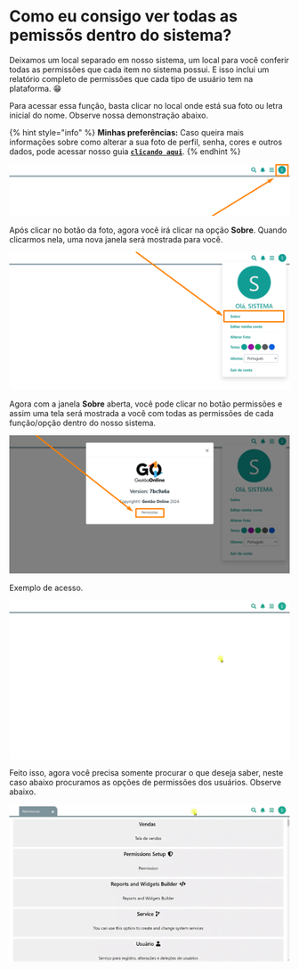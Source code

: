 # Como eu consigo ver todas as pemissõs dentro do sistema?

Deixamos um local separado em nosso sistema, um local para você conferir todas as permissões que cada item no sistema possui. E isso inclui um relatório completo de permissões que cada tipo de usuário tem na plataforma. 😁

Para acessar essa função, basta clicar no local onde está sua foto ou letra inicial do nome. Observe nossa demonstração abaixo.

{% hint style="info" %}
**Minhas preferências:** Caso queira mais informações sobre como alterar a sua foto de perfil, senha, cores e outros dados, pode acessar nosso guia [**`clicando aqui`**](/erp-v2/minhas_preferencias/README.md).
{% endhint %}

![](/erp-v2/assets/guia_utilizacao/guia_como_ver_permissoes_inicio_btn.png)

Após clicar no botão da foto, agora você irá clicar na opção **Sobre**. Quando clicarmos nela, uma nova janela será mostrada para você.

![](/erp-v2/assets/guia_utilizacao/guia_como_ver_permissoes_inicio_btn_sobre.png)

Agora com a janela **Sobre** aberta, você pode clicar no botão permissões e assim uma tela será mostrada a você com todas as permissões de cada função/opção dentro do nosso sistema.

![](/erp-v2/assets/guia_utilizacao/guia_como_ver_permissoes_inicio_btn_sobre_btn_permissoes.png)

Exemplo de acesso.

![](/erp-v2/assets/guia_utilizacao/guia_como_ver_permissoes_inicio.gif)

Feito isso, agora você precisa somente procurar o que deseja saber, neste caso abaixo procuramos as opções de permissões dos usuários. Observe abaixo.

![](/erp-v2/assets/guia_utilizacao/guia_como_ver_permissoes_usuarios.gif)